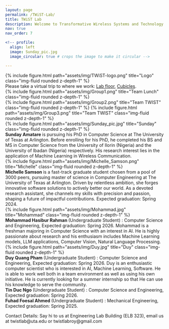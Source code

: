 ```yaml
---
layout: page
permalink: /TWiST-Lab/
title: TWiST Lab
description: Welcome to Transformative Wireless Systems and Technology (TWiST) Lab at UT Arlington.
nav: true
nav_order: 7

<!-- profile:
  align: left
  image: Sunday_pic.jpg
  image_circular: true # crops the image to make it circular -->

---
```


<div class="row justify-content-sm-center">
<div class="col-sm-2 mt-3 mt-md-0">
    {% include figure.html path="assets/img/TWiST-logo.png" title="Logo" class="img-fluid rounded z-depth-1" %}
    </div>
    <div class="col-sm-10 mt-3 mt-md-0">
    Please take a virtual trip to where we work: <a href= "https://poly.cam/capture/FB128A2E-42F5-4242-95F6-6895D4380588?fbclid=IwAR1JTLKYP8ozoFFH1DG2GOqYw5kzZn37P38ERspH3QBAIh__8w-r55HikSM" parent = '_blank'>Lab floor</a>, <a href= "https://poly.cam/capture/663028FE-3197-4D0F-A568-908A28403EBC" parent = '_blank'> Cubicles</a>.
      </div>
</div>

<div class="row justify-content-sm-center">
    <div class="col-sm-8 mt-3 mt-md-0">
        {% include figure.html path="assets/img/Group1.png" title="Team Lunch" class="img-fluid rounded z-depth-1" %}
    </div>
    <div class="col-sm-4 mt-3 mt-md-0">
        {% include figure.html path="assets/img/Group2.png" title="Team TWIST" class="img-fluid rounded z-depth-1" %}
 {% include figure.html path="assets/img/Group3.png" title="Team TWIST" class="img-fluid rounded z-depth-1" %}
    </div>
</div>

<div class="row justify-content-sm-center">
<div class="col-sm-2 mt-3 mt-md-0">
    {% include figure.html path="assets/img/Sunday_pic.jpg" title="Sunday" class="img-fluid rounded z-depth-1" %}
    </div>
    <div class="col-sm-10 mt-3 mt-md-0">
    <b> Sunday Amatare </b> is pursuing his PhD in Computer Science at The University of Texas at Arlington. Before enrolling for his PhD, he completed his BS and MS in Computer Science from the University of Ilorin (Nigeria) and the University of Ibadan (Nigeria) respectively. His research interest lies in the application of Machine Learning in Wireless Communication.
      </div>
</div>


<div class="row justify-content-sm-center">
<div class="col-sm-2 mt-3 mt-md-0">
    {% include figure.html path="assets/img/Michelle_Samson.png" title="Michelle" class="img-fluid rounded z-depth-1" %}
    </div>
    <div class="col-sm-10 mt-3 mt-md-0">
  <b>  Michelle Samson </b> is a fast-track graduate student chosen from a pool of 3000 peers, pursuing master of science in Computer Engineering at The University of Texas at Arlington. Driven by relentless ambition, she forges innovative software solutions to actively better our world. As a devoted research assistant, she channels my skills with precision and passion, shaping a future of impactful contributions. Expected graduation: Spring 2024.
</div>
</div>

<div class="row justify-content-sm-center">
<div class="col-sm-2 mt-3 mt-md-0">
    {% include figure.html path="assets/img/Mohammad.jpg" title="Mohammad" class="img-fluid rounded z-depth-1" %}
    </div>
    <div class="col-sm-10 mt-3 mt-md-0">
<b> Mohammad Hasibur Rahman </b>(Undergraduate Student) : Computer Science and Engineering, Expected graduation: Spring 2026. Mohammad is a freshman majoring in Computer Science with an interest in AI. He is highly passionate about research and his enthusiasm includes Machine Learning models, LLM applications, Computer Vision, Natural Language Processing.
</div>
</div>

[//]: # (<b> Samantha Salgado </b> &#40;Undergraduate Student&#41;: Computer Science and Engineering, Expected graduation: Spring 2026.)

[//]: # (<b> Mitali Alpeshbhai Mayani </b>&#40;Undergraduate Student&#41; : Computer Science and Engineering, Expected graduation: Spring 2027.)

<!-- <div class="row justify-content-sm-center"> -->
<div class="row justify-content-sm-center">
<div class="col-sm-2 mt-3 mt-md-0">
    {% include figure.html path="assets/img/Duy.jpg" title="Duy" class="img-fluid rounded z-depth-1" %}
    </div>
    <div class="col-sm-10 mt-3 mt-md-0">
<b> Duy Quang Pham </b>(Undergraduate Student) : Computer Science and Engineering, Expected graduation: Spring 2026.  Duy is an enthusiastic computer scientist who is interested in AI, Machine Learning, Software. He is able to work well both in a team environment as well as using his own initiative. He is currently looking for a summer internship so that He can use his knowledge to serve the community.
</div>
</div>

<div class="row justify-content-sm-center">
<b> Tin Duc  Ngo </b>(Undergraduate Student) : Computer Science and Engineering, Expected graduation: Spring 2026.
</div>

<div class="row justify-content-sm-center">
<b> Fuhad Foesal Ahmed </b>(Undergraduate Student) : Mechanical Engineering, Expected graduation: Spring 2025.
</div>

<p>Contact Details: Say hi to us at Engineering Lab Building (ELB 323), email us at twistlab@uta.edu or twistlabroy@gmail.com</p>
